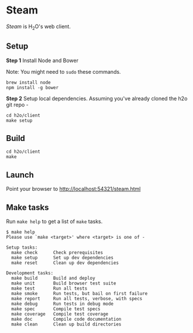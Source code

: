 # Steam

*Steam* is H<sub>2</sub>O's web client.

## Setup

**Step 1** Install Node and Bower

Note: You might need to `sudo` these commands.

    brew install node
    npm install -g bower

**Step 2** Setup local dependencies. Assuming you've already cloned the h2o git repo -

    cd h2o/client
    make setup

## Build

    cd h2o/client
    make

## Launch

Point your browser to [http://localhost:54321/steam.html](http://localhost:54321/steam.html)

## Make tasks

Run `make help` to get a list of `make` tasks.

    $ make help
    Please use `make <target>' where <target> is one of -

    Setup tasks:
      make check      Check prerequisites
      make setup      Set up dev dependencies
      make reset      Clean up dev dependencies

    Development tasks:
      make build      Build and deploy
      make unit       Build browser test suite
      make test       Run all tests
      make smoke      Run tests, but bail on first failure
      make report     Run all tests, verbose, with specs
      make debug      Run tests in debug mode
      make spec       Compile test specs
      make coverage   Compile test coverage
      make doc        Compile code documentation
      make clean      Clean up build directories
